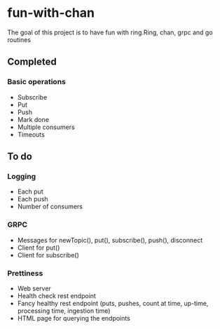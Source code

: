 # fun-with-chan

The goal of this project is to have fun with ring.Ring, chan, grpc and go routines


## Completed

### Basic operations
- Subscribe
- Put
- Push
- Mark done
- Multiple consumers
- Timeouts

## To do

### Logging
- Each put
- Each push
- Number of consumers

### GRPC
- Messages for newTopic(), put(), subscribe(), push(), disconnect
- Client for put()
- Client for subscribe()

### Prettiness
- Web server
- Health check rest endpoint
- Fancy healthy rest endpoint (puts, pushes, count at time, up-time, processing time, ingestion time)
- HTML page for querying the endpoints